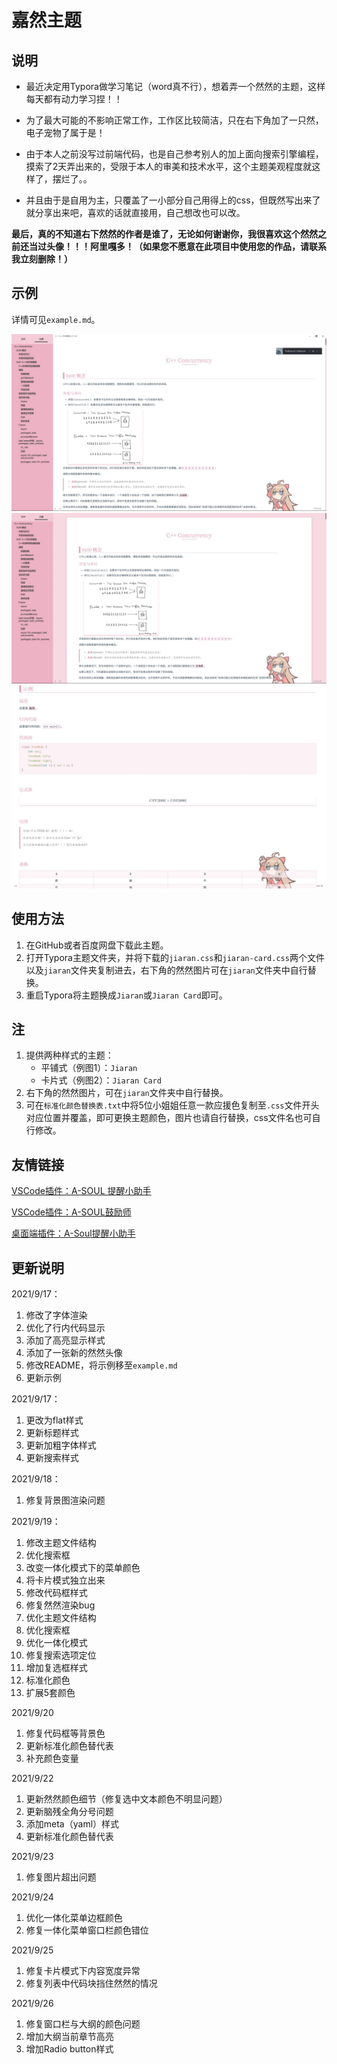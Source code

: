 # 嘉然主题

## 说明

- 最近决定用Typora做学习笔记（word真不行），想着弄一个然然的主题，这样每天都有动力学习捏！！

- 为了最大可能的不影响正常工作，工作区比较简洁，只在右下角加了一只然，电子宠物了属于是！
- 由于本人之前没写过前端代码，也是自己参考别人的加上面向搜索引擎编程，摸索了2天弄出来的，受限于本人的审美和技术水平，这个主题美观程度就这样了，摆烂了。。
- 并且由于是自用为主，只覆盖了一小部分自己用得上的css，但既然写出来了就分享出来吧，喜欢的话就直接用，自己想改也可以改。

**最后，真的不知道右下然然的作者是谁了，无论如何谢谢你，我很喜欢这个然然之前还当过头像！！！阿里嘎多！（如果您不愿意在此项目中使用您的作品，请联系我立刻删除！）**

## 示例

详情可见`example.md`。



<img src=".\screenshot.jpg" style="zoom:80%;" />

<img src=".\screenshot3.jpg" style="zoom:80%;" />

<img src=".\screenshot2.jpg" style="zoom:80%;" />



## 使用方法

1. 在GitHub或者百度网盘下载此主题。
2. 打开Typora主题文件夹，并将下载的`jiaran.css`和`jiaran-card.css`两个文件以及`jiaran`文件夹复制进去，右下角的然然图片可在`jiaran`文件夹中自行替换。
3. 重启Typora将主题换成`Jiaran`或`Jiaran Card`即可。

## 注

1. 提供两种样式的主题：
   * 平铺式（例图1）：`Jiaran`
   * 卡片式（例图2）：`Jiaran Card`
2. 右下角的然然图片，可在`jiaran`文件夹中自行替换。
3. 可在`标准化颜色替换表.txt`中将5位小姐姐任意一款应援色复制至`.css`文件开头对应位置并覆盖，即可更换主题颜色，图片也请自行替换，css文件名也可自行修改。

## 友情链接
[VSCode插件：A-SOUL 提醒小助手](https://github.com/luooooob/vscode-asoul-notifications)

[VSCode插件：A-SOUL鼓励师](https://github.com/as042971/vscode-asoul)

[桌面端插件：A-Soul提醒小助手](https://github.com/skykeyjoker/A-Soul-Notification)

## 更新说明

2021/9/17：

1. 修改了字体渲染
2. 优化了行内代码显示
3. 添加了高亮显示样式
4. 添加了一张新的然然头像
5. 修改README，将示例移至`example.md`
6. 更新示例

2021/9/17：

1. 更改为flat样式
2. 更新标题样式
3. 更新加粗字体样式
4. 更新搜索样式

2021/9/18：

1. 修复背景图渲染问题

2021/9/19：

1. 修改主题文件结构
2. 优化搜索框
3. 改变一体化模式下的菜单颜色
4. 将卡片模式独立出来
5. 修改代码框样式
6. 修复然然渲染bug
7. 优化主题文件结构
8. 优化搜索框
9. 优化一体化模式
10. 修复搜索选项定位
11. 增加复选框样式
12. 标准化颜色
13. 扩展5套颜色

2021/9/20

1. 修复代码框等背景色
2. 更新标准化颜色替代表
3. 补充颜色变量

2021/9/22

1. 更新然然颜色细节（修复选中文本颜色不明显问题）
2. 更新脑残全角分号问题
3. 添加meta（yaml）样式
4. 更新标准化颜色替代表

2021/9/23

1. 修复图片超出问题

2021/9/24

1. 优化一体化菜单边框颜色
2. 修复一体化菜单窗口栏颜色错位
   
2021/9/25

1. 修复卡片模式下内容宽度异常
2. 修复列表中代码块挡住然然的情况

2021/9/26

1. 修复窗口栏与大纲的颜色问题
2. 增加大纲当前章节高亮
3. 增加Radio button样式




   
